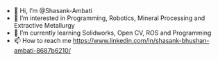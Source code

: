 - 👋 Hi, I’m @Shasank-Ambati
- 👀 I’m interested in Programming, Robotics, Mineral Processing and Extractive Metallurgy
- 🌱 I’m currently learning Solidworks, Open CV, ROS and Programming
- 📫 How to reach me https://www.linkedin.com/in/shasank-bhushan-ambati-8687b6210/

<!---
Shasank-Ambati/Shasank-Ambati is a ✨ special ✨ repository because its `README.md` (this file) appears on your GitHub profile.
You can click the Preview link to take a look at your changes.
--->
